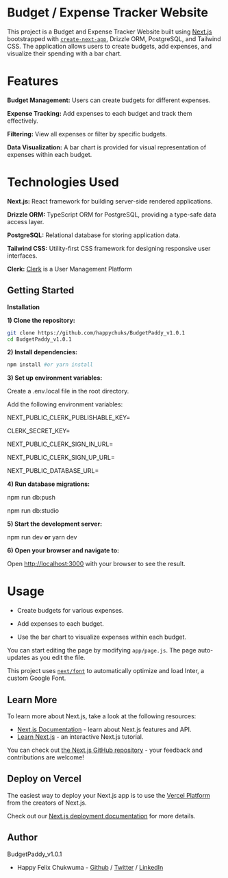 # Budget / Expense Tracker Website
This project is a Budget and Expense Tracker Website built using [Next.js](https://nextjs.org/) bootstrapped with [`create-next-app`](https://github.com/vercel/next.js/tree/canary/packages/create-next-app), Drizzle ORM, PostgreSQL, and Tailwind CSS. The application allows users to create budgets, add expenses, and visualize their spending with a bar chart.

# Features
**Budget Management:** 
Users can create budgets for different expenses.

**Expense Tracking:** 
Add expenses to each budget and track them effectively.

**Filtering:** 
View all expenses or filter by specific budgets.

**Data Visualization:** 
A bar chart is provided for visual representation of expenses within each budget.

# Technologies Used
**Next.js:** React framework for building server-side rendered applications.

**Drizzle ORM:** TypeScript ORM for PostgreSQL, providing a type-safe data access layer.

**PostgreSQL:** Relational database for storing application data.

**Tailwind CSS:** Utility-first CSS framework for designing responsive user interfaces.

**Clerk:** [Clerk](https://clerk.com/) is a User Management Platform 

## Getting Started
**Installation**

**1) Clone the repository:**
```bash
git clone https://github.com/happychuks/BudgetPaddy_v1.0.1
cd BudgetPaddy_v1.0.1
```

**2) Install dependencies:**
```bash
npm install #or yarn install
```
**3) Set up environment variables:**

Create a .env.local file in the root directory.

Add the following environment variables:

NEXT_PUBLIC_CLERK_PUBLISHABLE_KEY=

CLERK_SECRET_KEY=

NEXT_PUBLIC_CLERK_SIGN_IN_URL=

NEXT_PUBLIC_CLERK_SIGN_UP_URL=

NEXT_PUBLIC_DATABASE_URL=

**4) Run database migrations:**

npm run db:push

npm run db:studio

**5) Start the development server:**

npm run dev
**or**
yarn dev

**6) Open your browser and navigate to:**

Open [http://localhost:3000](http://localhost:3000) with your browser to see the result.

# Usage

- Create budgets for various expenses.

- Add expenses to each budget.

- Use the bar chart to visualize expenses within each budget.

You can start editing the page by modifying `app/page.js`. The page auto-updates as you edit the file.

This project uses [`next/font`](https://nextjs.org/docs/basic-features/font-optimization) to automatically optimize and load Inter, a custom Google Font.

## Learn More

To learn more about Next.js, take a look at the following resources:

- [Next.js Documentation](https://nextjs.org/docs) - learn about Next.js features and API.
- [Learn Next.js](https://nextjs.org/learn) - an interactive Next.js tutorial.

You can check out [the Next.js GitHub repository](https://github.com/vercel/next.js/) - your feedback and contributions are welcome!

## Deploy on Vercel

The easiest way to deploy your Next.js app is to use the [Vercel Platform](https://vercel.com/new?utm_medium=default-template&filter=next.js&utm_source=create-next-app&utm_campaign=create-next-app-readme) from the creators of Next.js.

Check out our [Next.js deployment documentation](https://nextjs.org/docs/deployment) for more details.

## Author

BudgetPaddy_v1.0.1

- Happy Felix Chukwuma - [Github](https://github.com/happychuks) / [Twitter](https://twitter.com/Chukwuma__Happy) / [LinkedIn](https://www.linkedin.com/in/happyfelixchukwuma/)

